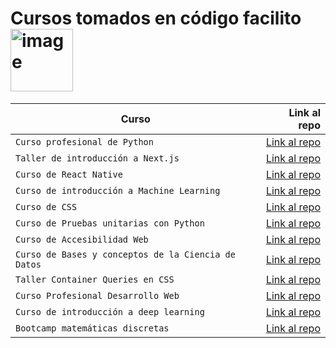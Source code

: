 # Cursos tomados en código facilito <img width="100" alt="image" src="https://media1.giphy.com/media/hiJ9ypGI5tIKdwKoK2/giphy.gif?cid=ecf05e47wy1cdaq4mev34rdgcbcwh9u4jribhlilwhmxfly6&rid=giphy.gif&ct=s"> 

| Curso | Link al repo |
| ------------- | -----:|
|`Curso profesional de Python`|[Link al repo](https://github.com/HannyCarballo/Cursos_tomados_en_codigo_facilito/tree/master/Cursos/Curso%20profesional%20de%20Python)|
|`Taller de introducción a Next.js`|[Link al repo](https://github.com/HannyCarballo/Cursos_tomados_en_codigo_facilito/tree/master/Cursos/nextjs%20initial%20workshop)|
|`Curso de React Native`|[Link al repo](https://github.com/HannyCarballo/Cursos_tomados_en_codigo_facilito/tree/master/Cursos/Curso%20de%20React%20Native)|
|`Curso de introducción a Machine Learning`|[Link al repo](https://github.com/HannyCarballo/Curso_de_introduccion_a_Machine_Learning)|
|`Curso de CSS`|[Link al repo](https://github.com/HannyCarballo/Curso_de_CSS_a_fondo)|
|`Curso de Pruebas unitarias con Python`|[Link al repo](https://github.com/HannyCarballo/Curso_de_pruebas_unitarias_en_Python)|
|`Curso de Accesibilidad Web`|[Link al repo](https://github.com/HannyCarballo/Curso_de_Accesibilidad_Web)|
|`Curso de Bases y conceptos de la Ciencia de Datos`|[Link al repo](https://github.com/HannyCarballo/Cursos_tomados_en_codigo_facilito/tree/master/Cursos/Curso%20de%20bases%20y%20conceptos%20de%20la%20Ciencia%20de%20Datos)|
|`Taller Container Queries en CSS`|[Link al repo](https://github.com/HannyCarballo/Taller_Container_Queries_en_CSS)|
|`Curso Profesional Desarrollo Web`|[Link al repo](https://github.com/HannyCarballo/Curso_Profesional_Desarrollo_Web)|
|`Curso de introducción a deep learning`|[Link al repo](https://github.com/HannyCarballo/Curso_de_introduccion_a_deep_learning)|
|`Bootcamp matemáticas discretas` |[Link al repo](https://github.com/HannyCarballo/Cursos_tomados_en_codigo_facilito/tree/master/Cursos/Curso%20de%20matematicas%20discretas%20(Bootcamp))|
